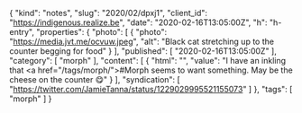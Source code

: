 {
  "kind": "notes",
  "slug": "2020/02/dpxj1",
  "client_id": "https://indigenous.realize.be",
  "date": "2020-02-16T13:05:00Z",
  "h": "h-entry",
  "properties": {
    "photo": [
      {
        "photo": "https://media.jvt.me/ocvuw.jpeg",
        "alt": "Black cat stretching up to the counter begging for food"
      }
    ],
    "published": [
      "2020-02-16T13:05:00Z"
    ],
    "category": [
      "morph"
    ],
    "content": [
      {
        "html": "",
        "value": "I have an inkling that <a href=\"/tags/morph/\">#Morph</a> seems to want something. May be the cheese on the counter 😋"
      }
    ],
    "syndication": [
      "https://twitter.com/JamieTanna/status/1229029995521155073"
    ]
  },
  "tags": [
    "morph"
  ]
}
